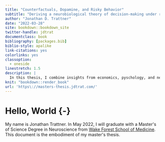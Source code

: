 ```yaml
--- 
title: "Counterfactuals, Dopamine, and Risky Behavior"
subtitle: "Deriving a neurobiological theory of decision-making under risk"
author: "Jonathan D. Trattner"
date: "2022-03-28"
site: bookdown::bookdown_site
twitter-handle: jdtrat
documentclass: book
bibliography: [packages.bib]
biblio-style: apalike
link-citations: yes
colorlinks: yes
classoption:
  - oneside
linestretch: 1.5
description: |
  In this thesis, I combine insights from economics, pyschology, and neuroscience to contribute towards our understanding of the biological processes underlying human decision-making under risk. Specifically, I (i) develop 'counterfactual utility theory' as an alternative to expected utility theory to explain decision-making under risk; and (ii) assess the predictive accuracy of counterfactual utility theory on human choice data from a sure-bet or gamble task.
knit: "bookdown::render_book"
url: 'https\://masters-thesis.jdtrat.com/'
---
```


# Hello, World {-}

My name is Jonathan Trattner. In May 2022, I will graduate with a Master's of Science Degree in Neuroscience from [Wake Forest School of Medicine](https://wakehealth.edu). This document is the embodiment of my master's thesis. 


